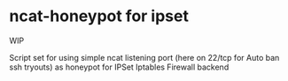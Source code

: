 # ncat-honeypot for ipset

WIP

Script set for using simple ncat listening port (here on 22/tcp for Auto ban ssh tryouts) as honeypot for IPSet Iptables Firewall backend

